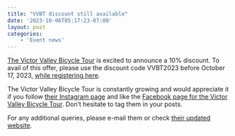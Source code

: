 ```yaml
---
title: "VVBT discount still available"
date: '2023-10-06T05:17:23-07:00'
layout: post
categories:
    - 'Event news'
---
```


[The Victor Valley Bicycle Tour](http://victorvalleybicycletour.com) is excited to announce a 10% discount. To avail of this offer, please use the discount code VVBT2023 before October 17, 2023, [while registering here](https://www.active.com/orgs/victor-valley-bicycle-tour).

The Victor Valley Bicycle Tour is constantly growing and would appreciate it if you follow [their Instagram page](https://www.instagram.com/victor_valley_bicycle_tour/) and like the [Facebook page for the Victor Valley Bicycle Tour](https://www.facebook.com/victorvalleybicycletour/). Don’t hesitate to tag them in your posts.

For any additional queries, please e-mail them or check [their updated website](http://victorvalleybicycletour.com/).